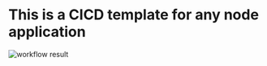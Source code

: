 # This is a CICD template for any node application

![workflow result](https://github.com/DragonAxe01/dragonaxe.templates.github-actions.node-build/actions/workflows/integrate.yml/badge.svg?event=push)
